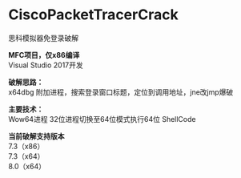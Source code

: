 # CiscoPacketTracerCrack
思科模拟器免登录破解

**MFC项目，仅x86编译**  
Visual Studio 2017开发

**破解思路：**  
x64dbg 附加进程，搜索登录窗口标题，定位到调用地址，jne改jmp爆破

**主要技术：**  
Wow64进程 32位进程切换至64位模式执行64位 ShellCode

**当前破解支持版本**     
7.3（x86）  
7.3（x64）  
8.0（x64）
